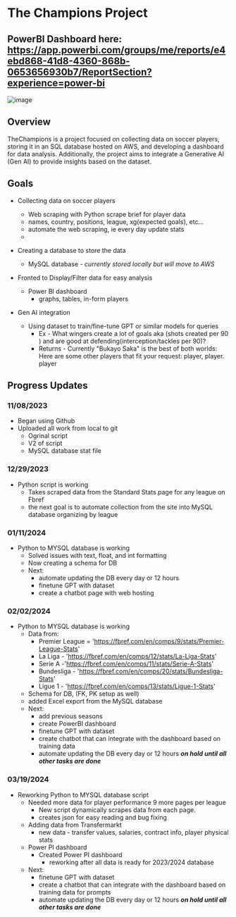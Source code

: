 # The Champions Project
## PowerBI Dashboard here: https://app.powerbi.com/groups/me/reports/e4ebd868-41d8-4360-868b-0653656930b7/ReportSection?experience=power-bi
![image](https://github.com/adam23483/thechampions/assets/63423355/778082ff-388b-454d-9c1d-0273d7f8cfa6)

## Overview
TheChampions is a project focused on collecting data on soccer players, storing it in an SQL database hosted on AWS, and developing a dashboard for data analysis. Additionally, the project aims to integrate a Generative AI (Gen AI) to provide insights based on the dataset.

## Goals
- Collecting data on soccer players
  - Web scraping with Python scrape brief for player data 
  - names, country, positions, league, xg(expected goals), etc...
  - automate the web scraping, ie every day update stats
  - 
- Creating a database to store the data
  -  MySQL database - *currently stored locally but will move to AWS*
  
- Fronted to Display/Filter data for easy analysis
  - Power BI dashboard
    - graphs, tables, in-form players

- Gen AI integration
  - Using dataset to train/fine-tune GPT or similar models for queries
    - Ex - What wingers create a lot of goals aka (shots created per 90 ) and are good at defending(interception/tackles per 90)?
     - Returns - Currently "Bukayo Saka" is the best of both worlds: Here are some other players that fit your request: player, player. player
  
## Progress Updates 
### 11/08/2023
- Began using Github
- Uploaded all work from local to git 
  - Ogrinal script
  - V2 of script
  - MySQL database stat file 

### 12/29/2023
- Python script is working
  - Takes scraped data from the Standard Stats page for any league on Fbref
  - the next goal is to automate collection from the site into MySQL database organizing by league
### 01/11/2024
- Python to MYSQL database is working
  - Solved issues with text, float, and int formatting
  - Now creating a schema for DB
  - Next:
    - automate updating the DB every day or 12 hours 
    - finetune GPT with dataset
    - create a chatbot page with web hosting
### 02/02/2024
- Python to MYSQL database is working 
  - Data from:
    - Premier League = 'https://fbref.com/en/comps/9/stats/Premier-League-Stats'
    - La Liga - 'https://fbref.com/en/comps/12/stats/La-Liga-Stats'
    - Serie A -'https://fbref.com/en/comps/11/stats/Serie-A-Stats'
    - Bundesliga - 'https://fbref.com/en/comps/20/stats/Bundesliga-Stats'
    - Ligue 1 - 'https://fbref.com/en/comps/13/stats/Ligue-1-Stats'
  - Schema for DB, (FK, PK setup as well)
  - added Excel export from the MySQL database
  - Next: 
    - add previous seasons 
    - create PowerBI dashboard  
    - finetune GPT with dataset
    - create chatbot that can integrate with the dashboard based on training data
    - automate updating the DB every day or 12 hours ***on hold until all other tasks are done***
### 03/19/2024
- Reworking Python to MYSQL database script   
  - Needed more data for player performance 9 more pages per league 
    - New script dynamically scrapes data from each page. 
    - creates json for easy reading and bug fixing  
  - Adding data from Transfermarkt  
    - new data - transfer values, salaries, contract info, player physical stats
  - Power PI dashboard  
    - Created Power PI dashboard
      - reworking after all data is ready for 2023/2024 database
  - Next: 
    - finetune GPT with dataset 
    - create a chatbot that can integrate with the dashboard based on training data for prompts 
    - automate updating the DB every day or 12 hours ***on hold until all other tasks are done***
